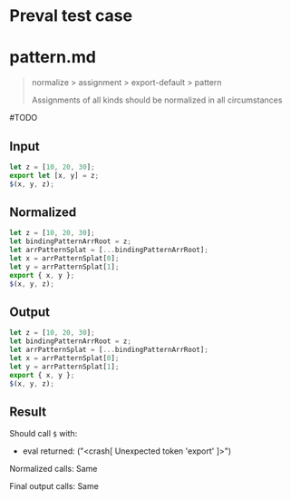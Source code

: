# Preval test case

# pattern.md

> normalize > assignment > export-default > pattern
>
> Assignments of all kinds should be normalized in all circumstances

#TODO

## Input

`````js filename=intro
let z = [10, 20, 30];
export let [x, y] = z;
$(x, y, z);
`````

## Normalized

`````js filename=intro
let z = [10, 20, 30];
let bindingPatternArrRoot = z;
let arrPatternSplat = [...bindingPatternArrRoot];
let x = arrPatternSplat[0];
let y = arrPatternSplat[1];
export { x, y };
$(x, y, z);
`````

## Output

`````js filename=intro
let z = [10, 20, 30];
let bindingPatternArrRoot = z;
let arrPatternSplat = [...bindingPatternArrRoot];
let x = arrPatternSplat[0];
let y = arrPatternSplat[1];
export { x, y };
$(x, y, z);
`````

## Result

Should call `$` with:
 - eval returned: ("<crash[ Unexpected token 'export' ]>")

Normalized calls: Same

Final output calls: Same
